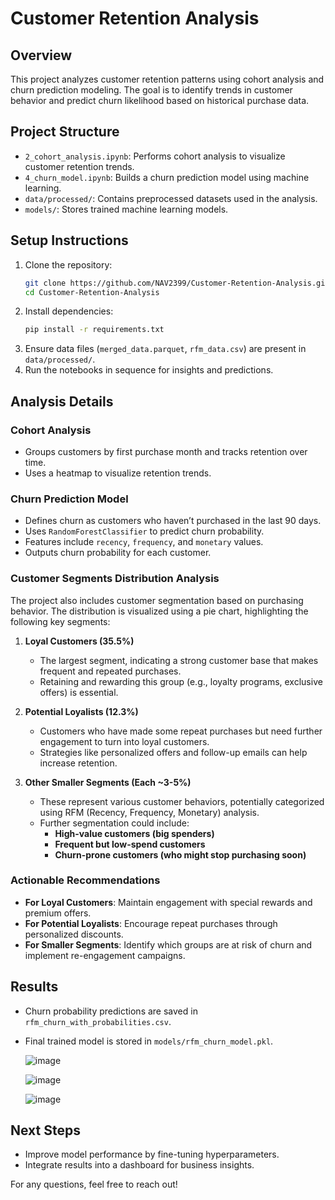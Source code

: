 # Customer Retention Analysis

## Overview
This project analyzes customer retention patterns using cohort analysis and churn prediction modeling. The goal is to identify trends in customer behavior and predict churn likelihood based on historical purchase data.

## Project Structure
- `2_cohort_analysis.ipynb`: Performs cohort analysis to visualize customer retention trends.
- `4_churn_model.ipynb`: Builds a churn prediction model using machine learning.
- `data/processed/`: Contains preprocessed datasets used in the analysis.
- `models/`: Stores trained machine learning models.

## Setup Instructions
1. Clone the repository:
   ```bash
   git clone https://github.com/NAV2399/Customer-Retention-Analysis.git
   cd Customer-Retention-Analysis
   ```
2. Install dependencies:
   ```bash
   pip install -r requirements.txt
   ```
3. Ensure data files (`merged_data.parquet`, `rfm_data.csv`) are present in `data/processed/`.
4. Run the notebooks in sequence for insights and predictions.

## Analysis Details
### Cohort Analysis
- Groups customers by first purchase month and tracks retention over time.
- Uses a heatmap to visualize retention trends.

### Churn Prediction Model
- Defines churn as customers who haven’t purchased in the last 90 days.
- Uses `RandomForestClassifier` to predict churn probability.
- Features include `recency`, `frequency`, and `monetary` values.
- Outputs churn probability for each customer.

### Customer Segments Distribution Analysis
The project also includes customer segmentation based on purchasing behavior. The distribution is visualized using a pie chart, highlighting the following key segments:

1. **Loyal Customers (35.5%)**  
   - The largest segment, indicating a strong customer base that makes frequent and repeated purchases.
   - Retaining and rewarding this group (e.g., loyalty programs, exclusive offers) is essential.

2. **Potential Loyalists (12.3%)**  
   - Customers who have made some repeat purchases but need further engagement to turn into loyal customers.
   - Strategies like personalized offers and follow-up emails can help increase retention.

3. **Other Smaller Segments (Each ~3-5%)**  
   - These represent various customer behaviors, potentially categorized using RFM (Recency, Frequency, Monetary) analysis.
   - Further segmentation could include:
     - **High-value customers (big spenders)**  
     - **Frequent but low-spend customers**  
     - **Churn-prone customers (who might stop purchasing soon)**  

### Actionable Recommendations
- **For Loyal Customers**: Maintain engagement with special rewards and premium offers.
- **For Potential Loyalists**: Encourage repeat purchases through personalized discounts.
- **For Smaller Segments**: Identify which groups are at risk of churn and implement re-engagement campaigns.

## Results
- Churn probability predictions are saved in `rfm_churn_with_probabilities.csv`.
- Final trained model is stored in `models/rfm_churn_model.pkl`.

  ![image](https://github.com/user-attachments/assets/eb6ed40f-2ae2-4a93-bd28-e8c55b7be3ee)

  ![image](https://github.com/user-attachments/assets/1a985ec5-8048-488b-8d1d-dcab589ca282)

  ![image](https://github.com/user-attachments/assets/6540acba-4a3d-4108-a76b-14316455f149)




## Next Steps
- Improve model performance by fine-tuning hyperparameters.
- Integrate results into a dashboard for business insights.

For any questions, feel free to reach out!
